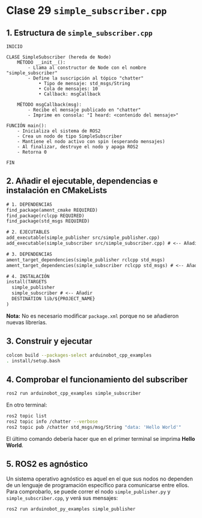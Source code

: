 # Clase 29 `simple_subscriber.cpp`

## 1. Estructura de `simple_subscriber.cpp` 
```pseudocode
INICIO

CLASE SimpleSubscriber (hereda de Node)
    MÉTODO __init__():
        - Llama al constructor de Node con el nombre "simple_subscriber"
        - Define la suscripción al tópico "chatter"
            • Tipo de mensaje: std_msgs/String
            • Cola de mensajes: 10
            • Callback: msgCallback

    MÉTODO msgCallback(msg):
        - Recibe el mensaje publicado en "chatter"
        - Imprime en consola: "I heard: <contenido del mensaje>"

FUNCIÓN main():
    - Inicializa el sistema de ROS2
    - Crea un nodo de tipo SimpleSubscriber
    - Mantiene el nodo activo con spin (esperando mensajes)
    - Al finalizar, destruye el nodo y apaga ROS2
    - Retorna 0

FIN
```

## 2. Añadir el ejecutable, dependencias e instalación en CMakeLists

```txt
# 1. DEPENDENCIAS
find_package(ament_cmake REQUIRED)
find_package(rclcpp REQUIRED)
find_package(std_msgs REQUIRED)

# 2. EJECUTABLES
add_executable(simple_publisher src/simple_publisher.cpp)
add_executable(simple_subscriber src/simple_subscriber.cpp) # <-- Añadir

# 3. DEPENDENCIAS
ament_target_dependencies(simple_publisher rclcpp std_msgs)
ament_target_dependencies(simple_subscriber rclcpp std_msgs) # <-- Añadir

# 4. INSTALACIÓN
install(TARGETS
  simple_publisher
  simple_subscriber # <-- Añadir
  DESTINATION lib/${PROJECT_NAME}
)
```

**Nota:** No es necesario modificar `package.xml` porque no se añadieron nuevas librerías.

## 3. Construir y ejecutar

```bash
colcon build --packages-select arduinobot_cpp_examples
. install/setup.bash
```

## 4. Comprobar el funcionamiento del subscriber

```bash
ros2 run arduinobot_cpp_examples simple_subscriber
```

En otro terminal:

```bash
ros2 topic list
ros2 topic info /chatter --verbose
ros2 topic pub /chatter std_msgs/msg/String "data: 'Hello World'"
```

El último comando debería hacer que en el primer terminal se imprima **Hello World**.

## 5. ROS2 es agnóstico

Un sistema operativo agnóstico es aquel en el que sus nodos no dependen de un lenguaje de programación específico para comunicarse entre ellos.
Para comprobarlo, se puede correr el nodo `simple_publisher.py` y `simple_subscriber.cpp`, y verá sus mensajes:

```bash
ros2 run arduinobot_py_examples simple_publisher
```